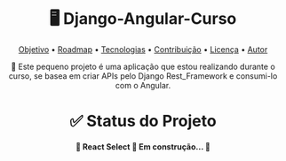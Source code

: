 <h1 align="center">🖥 Django-Angular-Curso</h1>

<p align="center">
 <a href="#objetivo">Objetivo</a> •
 <a href="#roadmap">Roadmap</a> • 
 <a href="#tecnologias">Tecnologias</a> • 
 <a href="#contribuicao">Contribuição</a> • 
 <a href="#licenc-a">Licença</a> • 
 <a href="#autor">Autor</a>
</p>

<p href="objetivo" align="center">🚀 Este pequeno projeto é uma aplicação que estou realizando durante o curso, se basea em criar APIs pelo Django Rest_Framework e consumi-lo com o Angular.</p>

<h1 align="center">✅ Status do Projeto</h1>
<h4 align="center"> 
	🚧  React Select 🚀 Em construção...  🚧
</h4>